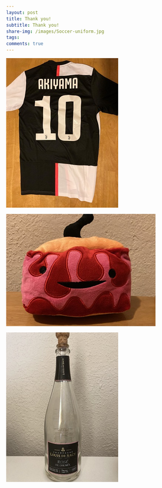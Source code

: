 ```yaml
---
layout: post
title: Thank you!  
subtitle: Thank you!  
share-img: /images/Soccer-uniform.jpg
tags: 
comments: true
---
```


![uniform](https://github.com/taakiyama/taakiyama.github.io/blob/master/images/Soccer%20uniform.jpg)

![skin](https://github.com/taakiyama/taakiyama.github.io/blob/master/images/skin2.jpg)   

![wine](https://github.com/taakiyama/taakiyama.github.io/blob/master/images/wine.jpg)  

